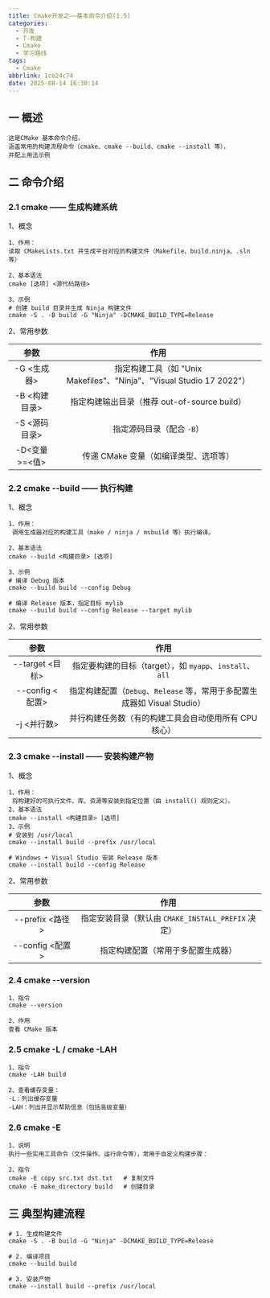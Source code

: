 ```yaml
---
title: Cmake开发之——基本命令介绍(1.5)
categories:
  - 开发
  - T-构建
  - Cmake
  - 学习路线
tags:
  - Cmake
abbrlink: 1ce24c74
date: 2025-08-14 16:30:14
---
```

## 一 概述

```
这是CMake 基本命令介绍，
涵盖常用的构建流程命令（cmake、cmake --build、cmake --install 等），
并配上用法示例
```

<!--more-->

## 二 命令介绍

### 2.1 cmake —— 生成构建系统

1、概念

```
1、作用：
读取 CMakeLists.txt 并生成平台对应的构建文件（Makefile、build.ninja、.sln 等）

2、基本语法
cmake [选项] <源代码路径>

3、示例
# 创建 build 目录并生成 Ninja 构建文件
cmake -S . -B build -G "Ninja" -DCMAKE_BUILD_TYPE=Release
```

2、常用参数

|     参数      |                             作用                             |
| :-----------: | :----------------------------------------------------------: |
|  -G <生成器>  | 指定构建工具（如 "Unix Makefiles"、"Ninja"、"Visual Studio 17 2022"） |
| -B <构建目录> |         指定构建输出目录（推荐 out-of-source build）         |
| -S <源码目录> |                  指定源码目录（配合 `-B`）                   |
| -D<变量>=<值> |            传递 CMake 变量（如编译类型、选项等）             |

### 2.2 cmake --build —— 执行构建

1、概念

```
1、作用：
 调用生成器对应的构建工具（make / ninja / msbuild 等）执行编译。

2、基本语法
cmake --build <构建目录> [选项]

3、示例
# 编译 Debug 版本
cmake --build build --config Debug

# 编译 Release 版本，指定目标 mylib
cmake --build build --config Release --target mylib

```

2、常用参数

|      参数       |                             作用                             |
| :-------------: | :----------------------------------------------------------: |
| --target <目标> |   指定要构建的目标（target），如 `myapp`、`install`、`all`   |
| --config <配置> | 指定构建配置（`Debug`、`Release` 等，常用于多配置生成器如 Visual Studio） |
|   -j <并行数>   |    并行构建任务数（有的构建工具会自动使用所有 CPU 核心）     |

### 2.3 cmake --install —— 安装构建产物

1、概念

```
1、作用：
 将构建好的可执行文件、库、资源等安装到指定位置（由 install() 规则定义）。
2、基本语法
cmake --install <构建目录> [选项]
3、示例
# 安装到 /usr/local
cmake --install build --prefix /usr/local

# Windows + Visual Studio 安装 Release 版本
cmake --install build --config Release
```

2、常用参数

|      参数       |                        作用                        |
| :-------------: | :------------------------------------------------: |
| --prefix <路径> | 指定安装目录（默认由 `CMAKE_INSTALL_PREFIX` 决定） |
| --config <配置> |         指定构建配置（常用于多配置生成器）         |

### 2.4 cmake --version

```
1、指令
cmake --version

2、作用
查看 CMake 版本
```

### 2.5 cmake -L / cmake -LAH

```
1、指令
cmake -LAH build

2、查看缓存变量：
-L：列出缓存变量
-LAH：列出并显示帮助信息（包括高级变量）
```

### 2.6 cmake -E

```
1、说明
执行一些实用工具命令（文件操作、运行命令等），常用于自定义构建步骤：

2、指令
cmake -E copy src.txt dst.txt   # 复制文件
cmake -E make_directory build   # 创建目录
```

## 三 典型构建流程

```
# 1. 生成构建文件
cmake -S . -B build -G "Ninja" -DCMAKE_BUILD_TYPE=Release

# 2. 编译项目
cmake --build build

# 3. 安装产物
cmake --install build --prefix /usr/local
```

